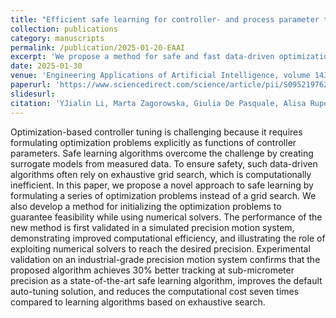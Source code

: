 ```yaml
---
title: "Efficient safe learning for controller- and process parameter tuning"
collection: publications
category: manuscripts
permalink: /publication/2025-01-20-EAAI
excerpt: 'We propose a method for safe and fast data-driven optimization by formulating a series of optimization problems instead of a grid search.'
date: 2025-01-30
venue: 'Engineering Applications of Artificial Intelligence, volume 143, 1 March 2025, 109894'
paperurl: 'https://www.sciencedirect.com/science/article/pii/S0952197624020530'
slidesurl: 
citation: 'YJialin Li, Marta Zagorowska, Giulia De Pasquale, Alisa Rupenyan, John Lygeros, NeurIPS, 2024'
---
```


Optimization-based controller tuning is challenging because it requires formulating optimization problems explicitly as functions of controller parameters. Safe learning algorithms overcome the challenge by creating surrogate models from measured data. To ensure safety, such data-driven algorithms often rely on exhaustive grid search, which is computationally inefficient. In this paper, we propose a novel approach to safe learning by formulating a series of optimization problems instead of a grid search. We also develop a method for initializing the optimization problems to guarantee feasibility while using numerical solvers. The performance of the new method is first validated in a simulated precision motion system, demonstrating improved computational efficiency, and illustrating the role of exploiting numerical solvers to reach the desired precision. Experimental validation on an industrial-grade precision motion system confirms that the proposed algorithm achieves 30% better tracking at sub-micrometer precision as a state-of-the-art safe learning algorithm, improves the default auto-tuning solution, and reduces the computational cost seven times compared to learning algorithms based on exhaustive search.